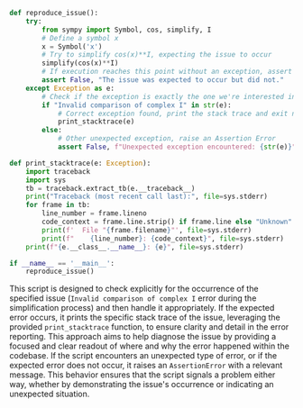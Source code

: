 ```python
def reproduce_issue():
    try:
        from sympy import Symbol, cos, simplify, I
        # Define a symbol x
        x = Symbol('x')
        # Try to simplify cos(x)**I, expecting the issue to occur
        simplify(cos(x)**I)
        # If execution reaches this point without an exception, assert failure to capture the absence of the expected issue
        assert False, "The issue was expected to occur but did not."
    except Exception as e:
        # Check if the exception is exactly the one we're interested in
        if "Invalid comparison of complex I" in str(e):
            # Correct exception found, print the stack trace and exit normally
            print_stacktrace(e)
        else:
            # Other unexpected exception, raise an Assertion Error
            assert False, f"Unexpected exception encountered: {str(e)}"

def print_stacktrace(e: Exception):
    import traceback
    import sys
    tb = traceback.extract_tb(e.__traceback__)
    print("Traceback (most recent call last):", file=sys.stderr)
    for frame in tb:
        line_number = frame.lineno
        code_context = frame.line.strip() if frame.line else "Unknown"
        print(f'  File "{frame.filename}"', file=sys.stderr)
        print(f"    {line_number}: {code_context}", file=sys.stderr)
    print(f"{e.__class__.__name__}: {e}", file=sys.stderr)

if __name__ == '__main__':
    reproduce_issue()
```

This script is designed to check explicitly for the occurrence of the specified issue (`Invalid comparison of complex I` error during the simplification process) and then handle it appropriately. If the expected error occurs, it prints the specific stack trace of the issue, leveraging the provided `print_stacktrace` function, to ensure clarity and detail in the error reporting. This approach aims to help diagnose the issue by providing a focused and clear readout of where and why the error happened within the codebase. If the script encounters an unexpected type of error, or if the expected error does not occur, it raises an `AssertionError` with a relevant message. This behavior ensures that the script signals a problem either way, whether by demonstrating the issue's occurrence or indicating an unexpected situation.